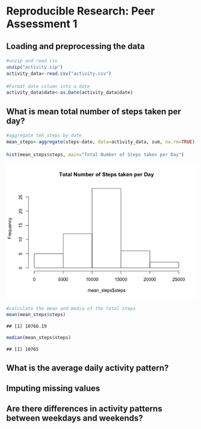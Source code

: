 # Reproducible Research: Peer Assessment 1


## Loading and preprocessing the data

```r
#unzip and read csv
unzip("activity.zip")
activity_data<-read.csv("activity.csv")

#Format date column into a date
activity_data$date<-as.Date(activity_data$date)
```

## What is mean total number of steps taken per day?

```r
#aggregate teh steps by date
mean_steps<-aggregate(steps~date, data=activity_data, sum, na.rm=TRUE)

hist(mean_steps$steps, main="Total Number of Steps taken per Day")
```

![](PA1_template_files/figure-html/meanofsteps-1.png) 

```r
#calculate the mean and media of the total steps
mean(mean_steps$steps)
```

```
## [1] 10766.19
```

```r
median(mean_steps$steps)
```

```
## [1] 10765
```

## What is the average daily activity pattern?



## Imputing missing values



## Are there differences in activity patterns between weekdays and weekends?
